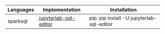 |Languages       | Implementation                |Installation                 |
|----------------|-------------------------------|-----------------------------|
|sparksql |[jupyterlab-sql-editor](https://github.com/CybercentreCanada/jupyterlab-sql-editor) |pip: pip install -U jupyterlab-sql-editor|

